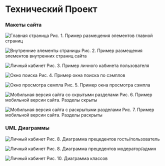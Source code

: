 # Технический Проект
### Макеты сайта
![Главная страница](Templates/Template1.png)
Рис. 1. Пример размещения элементов главной страниц

![Внутренние элементы страницы](Templates/Template2.png)
Рис. 2. Пример размещения элементов внутренних страниц сайта

![Личный кабинет](Templates/Template3.png)
Рис. 3. Пример личного кабинета пользователя

![Окно поиска](Templates/Template4.png)
Рис. 4. Пример окна поиска по сэмплов

![Окно просмотра семпла](Templates/Template5.png)
Рис. 5. Пример окна просмотра сэмпла

![Мобильная версия сайта со скрытыми разделами](Templates/Template7.png)
Рис. 6. Пример мобильной версии сайта. Разделы скрыты

![Мобильная версия сайта с раскрытыми разделами](Templates/Template8.png)
Рис. 7. Пример мобильной версии сайта. Разделы раскрыты

### UML Диаграммы

![Личный кабинет](Diagrams/UMLDiagram1.jpg)
Рис. 8. Диаграмма прецедентов гость/пользователь

![Личный кабинет](Diagrams/UMLDiagram4.png)
Рис. 8. Диаграмма прецедентов модератор/админ

![Личный кабинет](Diagrams/UMLDiagram3.png)
Рис. 10. Диаграмма классов